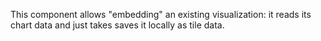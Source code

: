 This component allows "embedding" an existing visualization: it reads its chart
data and just takes saves it locally as tile data.
